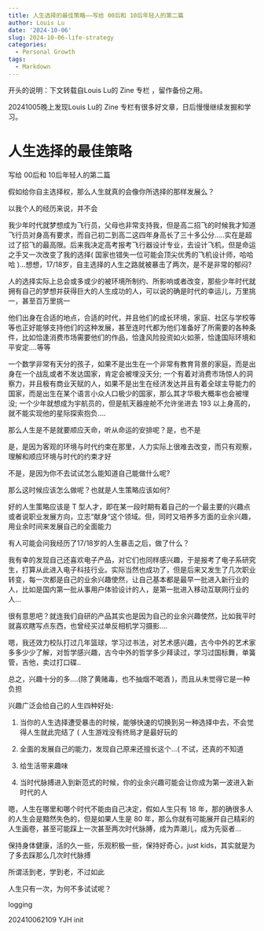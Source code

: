 ```yaml
---
title: 人生选择的最佳策略——写给 00后和 10后年轻人的第二篇
author: Louis Lu
date: '2024-10-06'
slug: 2024-10-06-life-strategy
categories:
  - Personal Growth
tags:
  - Markdown
---
```

开头的说明：下文转载自Louis Lu的 Zine 专栏 ，留作备份之用。

20241005晚上发现Louis Lu的 Zine 专栏有很多好文章，日后慢慢继续发掘和学习。



# 人生选择的最佳策略

写给 00后和 10后年轻人的第二篇 

假如给你自主选择权，那么人生就真的会像你所选择的那样发展么？



以我个人的经历来说，并不会



我少年时代就梦想成为飞行员，父母也非常支持我，但是高二招飞的时候我才知道飞行员对身高有要求，而自己初二到高二这四年身高长了三十多公分.....实在是超过了招飞的最高限。后来我决定高考报考飞行器设计专业，去设计飞机，但是命运之手又一次改变了我的选择( 国家也错失一位可能会顶尖优秀的飞机设计师，哈哈哈 )...想想，17/18岁，自主选择的人生之路就被暴击了两次，是不是非常的郁闷?



人的选择实际上总会或多或少的被环境所制约、所影响或者改变，那些少年时代就拥有自己的梦想并获得巨大的人生成功的人，可以说的确是时代的幸运儿，万里挑一，甚至百万里挑一



他们出身在合适的地点，合适的时代，并且他们的成长环境，家庭、社区与学校等等也正好能够支持他们的这种发展，甚至连时代都为他们准备好了所需要的各种条件，比如恰逢消费市场需要他们的作品，恰逢风险投资如火如荼，恰逢国际环境和平安定....等等



一个数学非常有天分的孩子，如果不是出生在一个非常有教育背景的家庭，而是出身在一个战乱或者不发达国家，肯定会被埋没天分;  一个有着对消费市场惊人的洞察力，并且极有商业天赋的人，如果不是出生在经济发达并且有着全球主导能力的国家，而是出生在某个语言小众人口极少的国家，那么其才华极大概率也会被埋没; 一个少年就想成为宇航员的，但是航天器座舱不允许坐进去 193 以上身高的，就不能实现他的星际探索抱负....



那么人生是不是就要顺应天命，听从命运的安排呢？是，也不是



是，是因为客观的环境与时代约束在那里，人力实际上很难去改变，而只有观察，理解和顺应环境与时代的约束才好



不是，是因为你不去试试怎么能知道自己能做什么呢?



那么这时候应该怎么做呢？也就是人生策略应该如何?



好的人生策略应该是 T 型人才，即在某一段时期有着自己的一个最主要的兴趣点或者说职业发展方向，立志“献身“这个领域。但，同时又培养多方面的业余兴趣，用业余时间来发展自己的全面能力



有人可能会问我经历了17/18岁的人生暴击之后，做了什么？ 



我有幸的发现自己还喜欢电子产品，对它们也同样感兴趣，于是报考了电子系研究生，打算从此进入电子科技行业。实际当然也成功了，但是后来又发生了几次职业转变，每一次都是自己的业余兴趣使然，让自己基本都是最早一批进入新行业的人，比如是国内第一批从事用户体验设计的人，是第一批进入移动互联网行业的人...



很有意思吧？就连我们自研的产品其实也是因为自己的业余兴趣使然，比如我平时就喜欢瞎写点东西，也曾经买过单反相机学习摄影....



嗯，我还效力校队打过几年篮球，学习过书法，对艺术感兴趣，古今中外的艺术家多多少少了解，对哲学感兴趣，古今中外的哲学多少拜读过，学习过国标舞，单簧管，吉他，卖过打口碟..



总之，兴趣十分的多....(除了黄赌毒，也不抽烟不喝酒 )，而且从未觉得它是一种负担



兴趣广泛会给自己的人生四种好处:

1. 当你的人生选择遭受暴击的时候，能够快速的切换到另一种选择中去，不会觉得人生就此完结了  ( 人生游戏没有终局才是最好玩的



2. 全面的发展自己的能力，发现自己原来还擅长这个...( 不试，还真的不知道



3. 给生活带来趣味 



4. 当时代脉搏进入到新范式的时候，你的业余兴趣可能会让你成为第一波进入新时代的人



嗯，人生在哪里和哪个时代不能由自己决定，假如人生只有 18 年，那的确很多人的人生会是黯然失色的，但是如果人生是 80 年，那么你就有可能展开自己精彩的人生画卷，甚至可能踩上一次甚至两次时代脉膊，成为弄潮儿，成为先驱者...



保持身体健康，活的久一些，乐观积极一些，保持好奇心，just kids，其实就是为了多去踩那么几次时代脉搏



所谓活到老，学到老，不过如此



人生只有一次，为何不多试试呢？







logging

202410062109 YJH init

